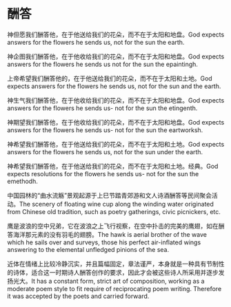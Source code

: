 # 酬答

<p><span class="chinese">神但愿我们酬答他，在于他送给我们的花朵，而不在于太阳和地盘。</span><span class="english">God expects answers for the flowers he sends us, not for the sun the earth.</span></p>

<p><span class="chinese">神企图我们酬答他，在于他收给我们的花朵，而不在于太阳和地盘。</span><span class="english">God expects answers for the flowers he sends us not for the sun the epaintingh.</span></p>

<p><span class="chinese">上帝希望我们酬答他的，在于他送给我们的花朵，而不在于太阳和土地。</span><span class="english">God expects answers for the flowers he sends us, not for the sun and the earth.</span></p>

<p><span class="chinese">神生气我们酬答他，在于他收给我们的花朵，而不在于太阳和地盘。</span><span class="english">God expects answers for the flowers he sends us- not for the sun the etingenth.</span></p>

<p><span class="chinese">神期望我们酬答他，在于他收给我们的花朵，而不在于太阳和地盘。</span><span class="english">God expects answers for the flowers he sends us- not for the sun the eartworksh.</span></p>

<p><span class="chinese">神希望我们酬答他，在于他送给我们的花朵，而不在于太阳和土地。</span><span class="english">God expects answers for the flowers he sends us, not for the sun under the earth.</span></p>

<p><span class="chinese">神希望我们酬答他，在于他送给我们的花朵，而不在于太阳和土地。经典。</span><span class="english">God expects resolutions for the flowers he sends us- not for the sun the emethodh.</span></p>

<p><span class="chinese">中国园林的“曲水流觞”景观起源于上巳节踏青郊游和文人诗酒酬答等民间聚会活动。</span><span class="english">The scenery of floating wine cup along the winding water originated from Chinese old tradition, such as poetry gatherings, civic picnickers, etc.</span></p>

<p><span class="chinese">鹰是波浪的空中兄弟，它在波浪之上飞行视察，在空中扑击的完美的鹰翅，如在酬答海洋那元素的没有羽毛的翅膀。</span><span class="english">The hawk is aerial brother of the wave which he sails over and surveys, those his perfect air-inflated wings answering to the elemental unfledged pinions of the sea.</span></p>

<p><span class="chinese">近体在情绪上比较冷静沉实，并且篇幅固定，章法谨严，本身就是一种具有节制性的诗体，适合这一时期诗人酬答创作的要求，因此才会被这些诗人所采用并逐步发扬光大。</span><span class="english">It has a constant form, strict art of composition, working as a moderate poem style to fit require of reciprocating poem writing. Therefore it was accepted by the poets and carried forward.</span></p>

